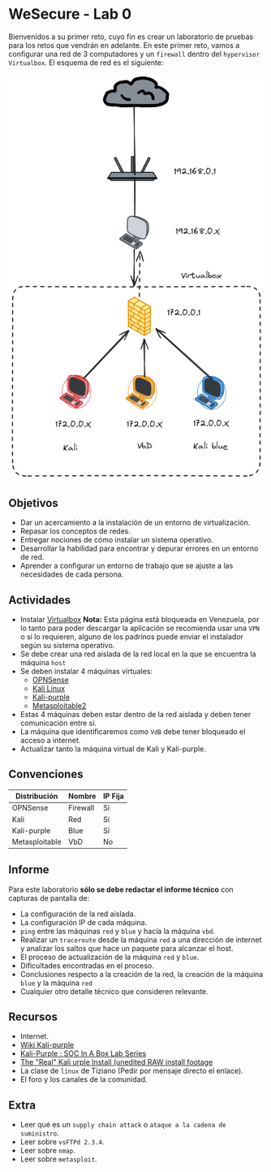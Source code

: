 # WeSecure - Lab 0

Bienvenidos a su primer reto, cuyo fin es crear un laboratorio de pruebas para los retos que vendrán en adelante. En este primer reto, vamos a configurar una red de 3 computadores y un `firewall` dentro del `hypervisor Virtualbox`. El esquema de red es el siguiente:

<img src="./imagenes/diagramared.png"/>

## Objetivos

- Dar un acercamiento a la instalación de un entorno de virtualización.
- Repasar los conceptos de redes.
- Entregar nociones de cómo instalar un sistema operativo. 
- Desarrollar la habilidad para encontrar y depurar errores en un entorno de red.
- Aprender a configurar un entorno de trabajo que se ajuste a las necesidades de cada persona.

## Actividades

- Instalar [Virtualbox](https://www.virtualbox.org/) **Nota:** Esta página está bloqueada en Venezuela, por lo tanto para poder descargar la aplicación se recomienda usar una `VPN` o si lo requieren, alguno de los padrinos puede enviar el instalador según su sistema operativo.
- Se debe crear una red aislada de la red local en la que se encuentra la máquina `host`
- Se deben instalar 4 máquinas virtuales: 
	- [OPNSense](https://opnsense.org/)
	- [Kali Linux](https://www.kali.org/get-kali/)
	- [Kali-purple](https://www.kali.org/get-kali/)
	- [Metasploitable2](https://sourceforge.net/projects/metasploitable/files/Metasploitable2/)
- Estas 4 máquinas deben estar dentro de la red aislada y deben tener comunicación entre sí.
- La máquina que identificaremos como `VdB` debe tener bloqueado el acceso a internet.
- Actualizar tanto la máquina virtual de Kali y Kali-purple.

## Convenciones

| Distribución   | Nombre   | IP Fija |
| -------------- | -------- | ------- |
| OPNSense       | Firewall | Sí      |
| Kali           | Red      | Sí      |
| Kali-purple    | Blue     | Sí      |
| Metasploitable | VbD      | No      |
## Informe

Para este laboratorio **sólo se debe redactar el informe técnico** con capturas de pantalla de: 
- La configuración de la red aislada.
- La configuración IP de cada máquina.
- `ping` entre las máquinas `red` y `blue` y hacía la máquina `vbd`.
- Realizar un `traceroute` desde la máquina `red` a una dirección de internet y analizar los saltos que hace un paquete para alcanzar el host.
- El proceso de actualización de la máquina `red` y `blue`.
- Dificultades encontradas en el proceso.
- Conclusiones respecto a la creación de la red, la creación de la máquina `blue` y la máquina `red`
- Cualquier otro detalle técnico que consideren relevante.
## Recursos

- Internet.
- [Wiki Kali-purple](https://gitlab.com/kalilinux/kali-purple/documentation/-/wikis/home)
- [Kali-Purple : SOC In A Box Lab Series](https://www.youtube.com/watch?v=-tMY9GVvvsM&list=PLyJqGMYm0vnOxMapUGkt9DfU4aTTU2vqU)
- [The "Real" Kali urple Install (unedited RAW install footage](https://www.youtube.com/playlist?list=PLrESACtaWMXCveZmAJXoyEZSL26r_bSJR)
- La clase de `linux` de Tiziano (Pedir por mensaje directo el enlace).
- El foro y los canales de la comunidad.

## Extra

- Leer qué es un `supply chain attack` o `ataque a la cadena de suministro`.
- Leer sobre `vsFTPd 2.3.4`.
- Leer sobre `nmap`.
- Leer sobre `metasploit`.
